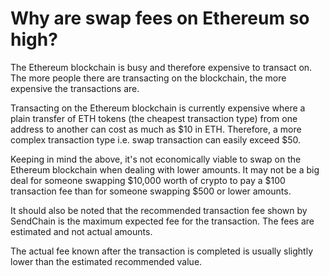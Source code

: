 # Why are swap fees on Ethereum so high?

The Ethereum blockchain is busy and therefore expensive to transact on. The more people there are transacting on the blockchain, the more expensive the transactions are.

Transacting on the Ethereum blockchain is currently expensive where a plain transfer of ETH tokens (the cheapest transaction type) from one address to another can cost as much as $10 in ETH. Therefore, a more complex transaction type i.e. swap transaction can easily exceed $50.

Keeping in mind the above, it's not economically viable to swap on the Ethereum blockchain when dealing with lower amounts. It may not be a big deal for someone swapping $10,000 worth of crypto to pay a $100 transaction fee than for someone swapping $500 or lower amounts.

It should also be noted that the recommended transaction fee shown by SendChain is the maximum expected fee for the transaction. The fees are estimated and not actual amounts.

The actual fee known after the transaction is completed is usually slightly lower than the estimated recommended value.

